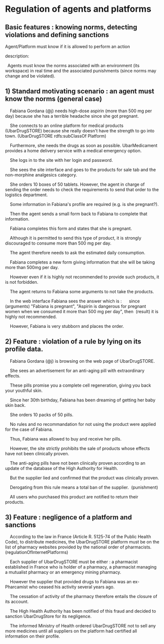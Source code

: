 
# Regulation of agents and platforms

## Basic features : knowing norms, detecting violations and defining sanctions

Agent/Platform must know if it is allowed to perform an action

description: 

  Agents must know the norms associated with an environment (its workspace) in real time and the associated punishments (since norms may change and be violated).



## 1) Standard motivating scenario : an agent must know the norms (general case) 

    Fabiana Gordana (@j) needs high-dose aspirin (more than 500 mg per day) because she has a terrible headache since she got pregnant. 
    
    She connects to an online platform for medical products (UbarDrugSTORE) because she really doesn't have the strength to go into town. (UbarDrugSTORE rdfs:subClassOf Platform)
    
    Furthermore, she needs the drugs as soon as possible. UbarMedicament provides a home delivery service with a medical emergency option.
    
    She logs in to the site with her login and password. 
    
    She sees the site interface and goes to the products for sale tab and the non-morphine analgesics category.
    
    She orders 10 boxes of 50 tablets. However, the agent in charge of sending the order needs to check the requirements to send that order to the logistics department.
    
    Some information in Fabiana's profile are required (e.g. is she pregnant?).
    
    Then the agent sends a small form back to Fabiana to complete that information.
    
    Fabiana completes this form and states that she is pregnant. 
    
    Although it is permitted to send this type of product, it is strongly discouraged to consume more than 500 mg per day. 
    
    The agent therefore needs to ask the estimated daily consumption.
    
    Fabiana completes a new form giving information that she will be taking more than 500mg per day. 
    
    However even if it is highly not recommended to provide such products, it is not forbidden.
    
    The agent returns to Fabiana some arguments to not take the products. 
    
    In the web interface Fabiana sees the answer which is : 
    since (arguments) "Fabiana is pregnant", "Aspirin is dangerous for pregnant women when we consumed it more than 500 mg per day", then  (result) it is highly not recommended.
    
    However, Fabiana is very stubborn and places the order.




## 2) Feature : violation of a rule by lying on its profile data.

    Fabiana Gordana (@j) is browsing on the web page of UbarDrugSTORE.
    
    She sees an advertisement for an anti-aging pill with extraordinary effects. 
    
    These pills promise you a complete cell regeneration, giving you back your youthful skin. 
    
    Since her 30th birthday, Fabiana has been dreaming of getting her baby skin back. 
    
    She orders 10 packs of 50 pills.
    
    No rules and no recommandation for not using the product were applied for the case of Fabiana.
    
    Thus, Fabiana was allowed to buy and receive her pills. 
    
    However, the site strictly prohibits the sale of products whose effects have not been clinically proven. 
    
    The anti-aging pills have not been clinically proven according to an update of the database of the High Authority for Health. 
    
    But the supplier lied and confirmed that the product was clinically proven.
    
    Derogating from this rule means a total ban of the supplier.  (punishment)
    
    All users who purchased this product are notified to return their products. 
    



## 3) Feature : negligence of a platform and sanctions   

    According to the law in France (Article R. 5125-74 of the Public Health Code), to distribute medicines, the UbarDrugSTORE platform must be on the list of pharmacy websites provided by the national order of pharmacists. (regulationOfInternetPlatforms)
    
    Each supplier of UbarDrugSTORE must be either : a pharmacist established in France who is holder of a pharmacy, a pharmacist managing a mutualist pharmacy or an emergency mining pharmacy. 
    
    However the supplier that provided drugs to Fabiana was an ex-Pharcamist who ceased his activity several years ago. 
    
    The cessation of activity of the pharmacy therefore entails the closure of its account. 
    
    The High Health Authority has been notified of this fraud and decided to sanction UbarDrugStore for its negligence.
    
    The informed Ministry of Health ordered UbarDrugSTORE not to sell any more medicines until all suppliers on the platform had certified all information on their profile. 
